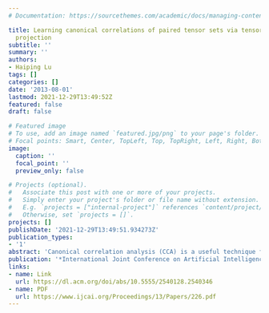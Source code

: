 ```yaml
---
# Documentation: https://sourcethemes.com/academic/docs/managing-content/

title: Learning canonical correlations of paired tensor sets via tensor-to-vector
  projection
subtitle: ''
summary: ''
authors:
- Haiping Lu
tags: []
categories: []
date: '2013-08-01'
lastmod: 2021-12-29T13:49:52Z
featured: false
draft: false

# Featured image
# To use, add an image named `featured.jpg/png` to your page's folder.
# Focal points: Smart, Center, TopLeft, Top, TopRight, Left, Right, BottomLeft, Bottom, BottomRight.
image:
  caption: ''
  focal_point: ''
  preview_only: false

# Projects (optional).
#   Associate this post with one or more of your projects.
#   Simply enter your project's folder or file name without extension.
#   E.g. `projects = ["internal-project"]` references `content/project/deep-learning/index.md`.
#   Otherwise, set `projects = []`.
projects: []
publishDate: '2021-12-29T13:49:51.934273Z'
publication_types:
- '1'
abstract: 'Canonical correlation analysis (CCA) is a useful technique for measuring relationship between two sets of vector data. For paired tensor data sets, we propose a multilinear CCA (MCCA) method. Unlike existing multilinear variations of CCA, MCCA extracts uncorrelated features under two architectures while maximizing paired correlations. Through a pair of tensor-to-vector projections, one architecture enforces zero-correlation within each set while the other enforces zero-correlation between different pairs of the two sets. We take a successive and iterative approach to solve the problem. Experiments on matching faces of different poses show that MCCA outperforms CCA and 2D- CCA, while using much fewer features. In addition, the fusion of two architectures leads to performance improvement, indicating complementary information.'
publication: '*International Joint Conference on Artificial Intelligence (IJCAI*'
links:
- name: Link
  url: https://dl.acm.org/doi/abs/10.5555/2540128.2540346
- name: PDF
  url: https://www.ijcai.org/Proceedings/13/Papers/226.pdf
---
```

